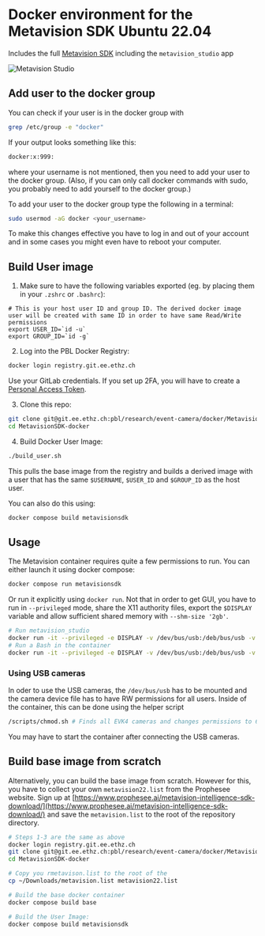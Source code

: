 Docker environment for the Metavision SDK Ubuntu 22.04
======================================================

Includes the full [Metavision SDK](https://docs.prophesee.ai/stable/installation/linux.html#chapter-installation-linux) including the `metavision_studio` app


![Metavision Studio](https://docs.prophesee.ai/stable/_images/metavision_studio_hand_spinner.png)

## Add user to the docker group
You can check if your user is in the docker group with
```bash
grep /etc/group -e "docker"
```
If your output looks something like this:
```bash
docker:x:999:
```
where your username is not mentioned, then you need to add your user to the docker group.
(Also, if you can only call docker commands with sudo, you probably need to add yourself to the docker group.)

To add your user to the docker group type the following in a terminal:

```bash
sudo usermod -aG docker <your_username>
```

To make this changes effective you have to log in and out of your account and in some cases you might even have to reboot your computer.

## Build User image

1. Make sure to have the following variables exported (eg. by placing them in your `.zshrc` or `.bashrc`):
```
# This is your host user ID and group ID. The derived docker image user will be created with same ID in order to have same Read/Write permissions
export USER_ID=`id -u`   
export GROUP_ID=`id -g`
```

2. Log into the PBL Docker Registry: 
```bash
docker login registry.git.ee.ethz.ch
```
Use your GitLab credentials. If you set up 2FA, you will have to create a [Personal Access Token](https://git.ee.ethz.ch/-/user_settings/personal_access_tokens).

3. Clone this repo:
```bash
git clone git@git.ee.ethz.ch:pbl/research/event-camera/docker/MetavisionSDK-docker.git
cd MetavisionSDK-docker
```

4. Build Docker User Image:
```bash
./build_user.sh
```

This pulls the base image from the registry and builds a derived image with a user that has the same `$USERNAME`, `$USER_ID` and `$GROUP_ID` as the host user.

You can also do this using:

```bash
docker compose build metavisionsdk
```




## Usage

The Metavision container requires quite a few permissions to run. You can either launch it using docker compose:
```bash
docker compose run metavisionsdk
```

Or run it explicitly using `docker run`. Not that in order to get GUI, you have to run in `--privileged` mode, share the X11 authority files, export the `$DISPLAY` variable and allow sufficient shared memory with `--shm-size '2gb'`.


```bash
# Run metavision_studio
docker run -it --privileged -e DISPLAY -v /dev/bus/usb:/deb/bus/usb -v /tmp/.X11-unix/:/tmp/.X11-unix/ -v /home/${USER}/.Xauthority:/home/${USER}/.Xauthority -v $(pwd):/home/${USER}/pwd --rm --ipc=host  --shm-size 2gb --net=host metavisionsdk22_${USER}:latest /bin/bash -c "metavision_studio; while /usr/bin/pgrep metavision >/dev/null; do sleep 1; done"
# Run a Bash in the container
docker run -it --privileged -e DISPLAY -v /dev/bus/usb:/deb/bus/usb -v /tmp/.X11-unix/:/tmp/.X11-unix/ -v /home/${USER}/.Xauthority:/home/${USER}/.Xauthority -v $(pwd):/home/${USER}/pwd --rm --ipc=host --net=host metavisionsdk22_${USER}:latest bash
```

### Using USB cameras

In oder to use the USB cameras, the `/dev/bus/usb` has to be mounted and the camera device file has to have RW permissions for all users. Inside of the container, this can be done using the helper script
```bash
/scripts/chmod.sh # Finds all EVK4 cameras and changes permissions to 666. Will prompt for sudo password ("password")
```

You may have to start the container after connecting the USB cameras.


## Build base image from scratch
Alternatively, you can build the base image from scratch. However for this, you have to collect your own `metavision22.list` from the Prophesee website.  Sign up at [https://www.prophesee.ai/metavision-intelligence-sdk-download/](https://www.prophesee.ai/metavision-intelligence-sdk-download/) and save the `metavision.list` to the root of the repository directory.

```bash
# Steps 1-3 are the same as above
docker login registry.git.ee.ethz.ch
git clone git@git.ee.ethz.ch:pbl/research/event-camera/docker/MetavisionSDK-docker.git
cd MetavisionSDK-docker

# Copy you rmetavison.list to the root of the 
cp ~/Downloads/metavision.list metavision22.list

# Build the base docker container
docker compose build base

# Build the User Image:
docker compose build metavisionsdk
```
